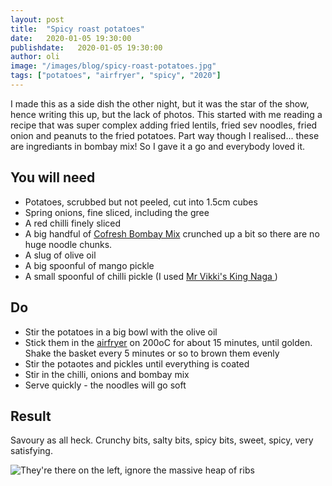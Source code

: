 ```yaml
---
layout: post
title:  "Spicy roast potatoes"
date:   2020-01-05 19:30:00
publishdate:   2020-01-05 19:30:00
author: oli
image: "/images/blog/spicy-roast-potatoes.jpg"
tags: ["potatoes", "airfryer", "spicy", "2020"]
---
```


I made this as a side dish the other night, but it was the star of the show, hence writing this up, but the lack of photos.  This started with me reading a recipe that was super complex adding fried lentils, fried sev noodles, fried onion and peanuts to the fried potatoes.  Part way though I realised... these are ingrediants in bombay mix!  So I gave it a go and everybody loved it.

## You will need

* Potatoes, scrubbed but not peeled, cut into 1.5cm cubes
* Spring onions, fine sliced, including the gree
* A red chilli finely sliced
* A big handful of [Cofresh Bombay Mix](https://www.amazon.co.uk/Cofresh-Bombay-Mix-500g-pack/dp/B00HN6Q1K2/ref=as_li_ss_tl?crid=1N3HCFGDNNSS4&keywords=cofresh+bombay+mix&qid=1578254656&sprefix=cofresh+bombay,aps,165&sr=8-3&linkCode=ll1&tag=wwwcoldclimat-21&linkId=10f63649e5312bb51e851e0c25e5246b&language=en_GB) crunched up a bit so there are no huge noodle chunks.
* A slug of olive oil
* A big spoonful of mango pickle
* A small spoonful of chilli pickle (I used [Mr Vikki's King Naga ](https://www.amazon.co.uk/Mr-Vikkis-King-Naga/dp/B005MWW3K6/ref=as_li_ss_tl?crid=UWKNG0NMHUDA&keywords=king+naga&qid=1578254830&sprefix=king+naga,aps,172&sr=8-2&linkCode=ll1&tag=wwwcoldclimat-21&linkId=e128dddcf8b68686c7d230cb4073f80a&language=en_GB))


## Do

* Stir the potatoes in a big bowl with the olive oil
* Stick them in the [airfryer](https://www.amazon.co.uk/Philips-Airfryer-Technology-Healthy-Grilling/dp/B07CT45FBT/ref=as_li_ss_tl?_encoding=UTF8&psc=1&refRID=FRZ2D742AGEE5Y9CTKWR&linkCode=ll1&tag=wwwcoldclimat-21&linkId=89947d0648da38bc4a0134b2f75107c9&language=en_GB) on 200oC for about 15 minutes, until golden.  Shake the basket every 5 minutes or so to brown them evenly
* Stir the potaotes and pickles until everything is coated
* Stir in the chilli, onions and bombay mix
* Serve quickly - the noodles will go soft


## Result

Savoury as all heck.  Crunchy bits, salty bits, spicy bits, sweet, spicy, very satisfying. 

![They're there on the left, ignore the massive heap of ribs](/images/blog/spicy-roast-potatoes.jpg)
